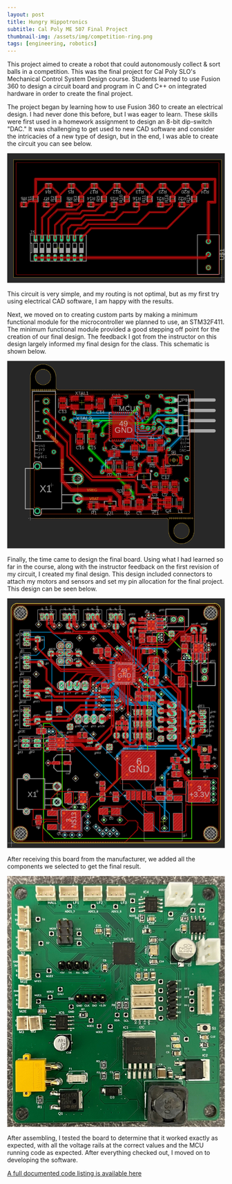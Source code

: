 ```yaml
---
layout: post
title: Hungry Hippotronics
subtitle: Cal Poly ME 507 Final Project
thumbnail-img: /assets/img/competition-ring.png
tags: [engineering, robotics]
---
```

This project aimed to create a robot that could autonomously collect & sort balls in a competition. This was the final project for Cal Poly SLO's Mechanical Control System Design course. Students learned to use Fusion 360 to design a circuit board and program in C and C++ on integrated hardware in order to create the final project. 

The project began by learning how to use Fusion 360 to create an electrical design. I had never done this before, but I was eager to learn. These skills were first used in a homework assignment to design an 8-bit dip-switch "DAC." It was challenging to get used to new CAD software and consider the intricacies of a new type of design, but in the end, I was able to create the circuit you can see below.

![Homework 1 Routing](https://github.com/Reesverleur/Reesverleur.github.io/blob/master/assets/img/Homework%201%20Schematic.png)

This circuit is very simple, and my routing is not optimal, but as my first try using electrical CAD software, I am happy with the results.

Next, we moved on to creating custom parts by making a minimum functional module for the microcontroller we planned to use, an STM32F411. The minimum functional module provided a good stepping off point for the creation of our final design. The feedback I got from the instructor on this design largely informed my final design for the class. This schematic is shown below.

![Homework 4 Routing](https://github.com/Reesverleur/Reesverleur.github.io/blob/master/assets/img/Homework%204%20Schematic.png)

Finally, the time came to design the final board. Using what I had learned so far in the course, along with the instructor feedback on the first revision of my circuit, I created my final design. This design included connectors to attach my motors and sensors and set my pin allocation for the final project. This design can be seen below.

![Final Routing](https://github.com/Reesverleur/Reesverleur.github.io/blob/master/assets/img/Final%20Board%20Schematic.png)

After receiving this board from the manufacturer, we added all the components we selected to get the final result.

![Circuit Board](https://github.com/Reesverleur/Reesverleur.github.io/blob/master/assets/img/circuit%20board.jpg)

After assembling, I tested the board to determine that it worked exactly as expected, with all the voltage rails at the correct values and the MCU running code as expected. After everything checked out, I moved on to developing the software.

[A full documented code listing is available here]()


